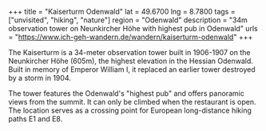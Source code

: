 +++
title = "Kaiserturm Odenwald"
lat = 49.6700
lng = 8.7800
tags = ["unvisited", "hiking", "nature"]
region = "Odenwald"
description = "34m observation tower on Neunkircher Höhe with highest pub in Odenwald"
urls = "https://www.ich-geh-wandern.de/wandern/kaiserturm-odenwald"
+++

The Kaiserturm is a 34-meter observation tower built in 1906-1907 on the Neunkircher Höhe (605m), the highest elevation in the Hessian Odenwald. Built in memory of Emperor William I, it replaced an earlier tower destroyed by a storm in 1904.

The tower features the Odenwald's "highest pub" and offers panoramic views from the summit. It can only be climbed when the restaurant is open. The location serves as a crossing point for European long-distance hiking paths E1 and E8.